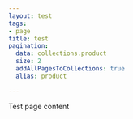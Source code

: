 ```yaml
---
layout: test
tags:
- page
title: test
pagination:
  data: collections.product
  size: 2
  addAllPagesToCollections: true
  alias: product

---
```


Test page content
